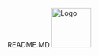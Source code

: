 README.MD
 <img src="https://scontent.fmvd4-1.fna.fbcdn.net/v/t39.30808-6/344118401_187864657523936_2208938052599713142_n.jpg?stp=dst-jpg_s720x720&_nc_cat=110&ccb=1-7&_nc_sid=730e14&_nc_ohc=W1lblLluSvMAX9FIchC&_nc_ht=scontent.fmvd4-1.fna&oh=00_AfAzh2QVvICPddEeVQqpX0-QOYtUT--9JHf5CRELdfjxGw&oe=64545AA4" alt="Logo" width="80" height="80">
